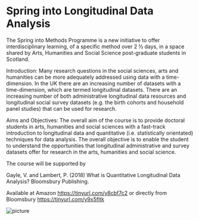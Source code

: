 # Spring into Longitudinal Data Analysis #


The Spring into Methods Programme is a new initiative to offer interdisciplinary learning, of a specific method over 2 ½ days, 
in a space shared by Arts, Humanities and Social Science post-graduate students in Scotland.

Introduction:
Many research questions in the social sciences, arts and humanities can be more adequately addressed using data with a time-dimension. 
In the UK there are an increasing number of datasets with a time-dimension, which are termed longitudinal datasets. There are an 
increasing number of both administrative longitudinal data resources and longitudinal social survey datasets 
(e.g. the birth cohorts and household panel studies) that can be used for research.


Aims and Objectives:
The overall aim of the course is to provide doctoral students in arts, humanities and social sciences with a fast-track introduction 
to longitudinal data and quantitative (i.e. statistically orientated) techniques for data analysis. The overall objective is to enable
the student to understand the opportunities that longitudinal administrative and survey datasets offer for research in the arts,
humanities and social science.

The course will be supported by 

Gayle, V. and Lambert, P. (2018) What is Quantitative Longitudinal Data Analysis?  Bloomsbury Publishing.

Available at Amazon https://tinyurl.com/y8cbf7c2 or directly from Bloomsbury https://tinyurl.com/y9x5fltk

![picture](https://media.bloomsbury.com/rep/f/9781472515407.jpg)
